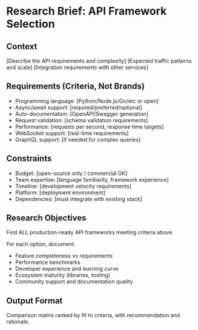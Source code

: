 # Research Brief: API Framework Selection

## Context
[Describe the API requirements and complexity]
[Expected traffic patterns and scale]
[Integration requirements with other services]

## Requirements (Criteria, Not Brands)
- Programming language: [Python/Node.js/Go/etc or open]
- Async/await support: [required/preferred/optional]
- Auto-documentation: [OpenAPI/Swagger generation]
- Request validation: [schema validation requirements]
- Performance: [requests per second, response time targets]
- WebSocket support: [real-time requirements]
- GraphQL support: [if needed for complex queries]

## Constraints
- Budget: [open-source only / commercial OK]
- Team expertise: [language familiarity, framework experience]
- Timeline: [development velocity requirements]
- Platform: [deployment environment]
- Dependencies: [must integrate with existing stack]

## Research Objectives
Find ALL production-ready API frameworks meeting criteria above.

For each option, document:
- Feature completeness vs requirements
- Performance benchmarks
- Developer experience and learning curve
- Ecosystem maturity (libraries, tooling)
- Community support and documentation quality

## Output Format
Comparison matrix ranked by fit to criteria, with recommendation and rationale.
